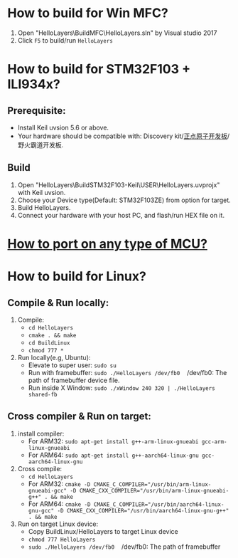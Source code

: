 # How to build for Win MFC?
1. Open "HelloLayers\BuildMFC\HelloLayers.sln" by Visual studio 2017
2. Click `F5` to build/run `HelloLayers`

# How to build for STM32F103 + ILI934x?
## Prerequisite:
- Install Keil uvsion 5.6 or above.
- Your hardware should be compatible with: Discovery kit/[正点原子开发板](https://item.taobao.com/item.htm?spm=a230r.1.14.20.17b441b9u49Ujg&id=582084489839&ns=1&abbucket=7#detail)/野火霸道开发板.
## Build
1. Open "HelloLayers\BuildSTM32F103-Keil\USER\HelloLayers.uvprojx" with Keil uvsion.
2. Choose your Device type(Default: STM32F103ZE) from option for target.
3. Build HelloLayers.
4. Connect your hardware with your host PC, and flash/run HEX file on it.

# [How to port on any type of MCU?](../doc/how-to-port-on-mcu.md)

# How to build for Linux?
## Compile & Run locally:
1. Compile:
    - `cd HelloLayers`
    - `cmake . && make`
    - `cd BuildLinux`
    - `chmod 777 *`
2. Run locally(e.g, Ubuntu):
    - Elevate to super user: `sudo su`
    - Run with framebuffer: `sudo ./HelloLayers /dev/fb0`&nbsp;&nbsp;&nbsp;&nbsp;/dev/fb0: The path of framebuffer device file.
    - Run inside X Window: `sudo ./xWindow 240 320 | ./HelloLayers shared-fb`

## Cross compiler & Run on target:
1. install compiler:
    - For ARM32: `sudo apt-get install g++-arm-linux-gnueabi gcc-arm-linux-gnueabi`
    - For ARM64: `sudo apt-get install g++-aarch64-linux-gnu gcc-aarch64-linux-gnu`
2. Cross compile:
    - `cd HelloLayers`
    - For ARM32: `cmake -D CMAKE_C_COMPILER="/usr/bin/arm-linux-gnueabi-gcc" -D CMAKE_CXX_COMPILER="/usr/bin/arm-linux-gnueabi-g++" . && make`
    - For ARM64: `cmake -D CMAKE_C_COMPILER="/usr/bin/aarch64-linux-gnu-gcc" -D CMAKE_CXX_COMPILER="/usr/bin/aarch64-linux-gnu-g++" . && make`
3. Run on target Linux device:
    - Copy BuildLinux/HelloLayers to target Linux device
    - `chmod 777 HelloLayers`
    - `sudo ./HelloLayers /dev/fb0`&nbsp;&nbsp;&nbsp;&nbsp;/dev/fb0: The path of framebuffer
